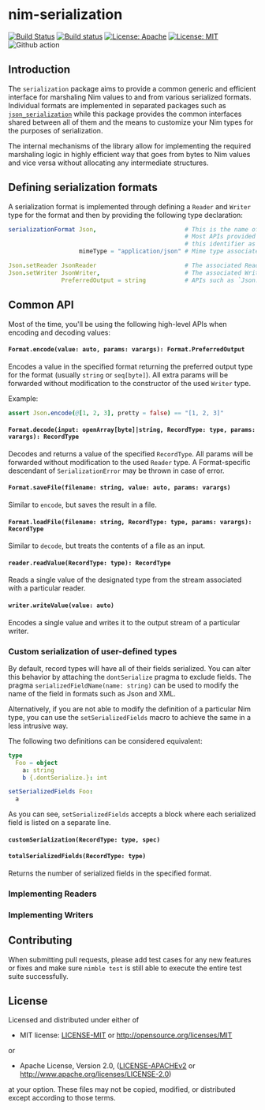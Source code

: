 nim-serialization
=================

[![Build Status](https://travis-ci.org/status-im/nim-serialization.svg?branch=master)](https://travis-ci.org/status-im/nim-serialization)
[![Build status](https://ci.appveyor.com/api/projects/status/muejuk735c11brjd/branch/master?svg=true)](https://ci.appveyor.com/project/nimbus/nim-serialization/branch/master)
[![License: Apache](https://img.shields.io/badge/License-Apache%202.0-blue.svg)](https://opensource.org/licenses/Apache-2.0)
[![License: MIT](https://img.shields.io/badge/License-MIT-yellow.svg)](https://opensource.org/licenses/MIT)
![Github action](https://github.com/status-im/nim-serialization/workflows/CI/badge.svg)

## Introduction

The `serialization` package aims to provide a common generic and efficient
interface for marshaling Nim values to and from various serialized formats.
Individual formats are implemented in separated packages such as
[`json_serialization`](https://github.com/status-im/nim-json-serialization)
while this package provides the common interfaces shared between all of them
and the means to customize your Nim types for the purposes of serialization.

The internal mechanisms of the library allow for implementing the required
marshaling logic in highly efficient way that goes from bytes to Nim values
and vice versa without allocating any intermediate structures.

## Defining serialization formats

A serialization format is implemented through defining a `Reader` and `Writer`
type for the format and then by providing the following type declaration:

```nim
serializationFormat Json,                         # This is the name of the format.
                                                  # Most APIs provided by the library will accept
                                                  # this identifier as a required parameter.
                    mimeType = "application/json" # Mime type associated with the format (Optional).

Json.setReader JsonReader                         # The associated Reader type.
Json.setWriter JsonWriter,                        # The associated Writer type.
               PreferredOutput = string           # APIs such as `Json.encode` will return this type.
```

## Common API

Most of the time, you'll be using the following high-level APIs when encoding
and decoding values:

#### `Format.encode(value: auto, params: varargs): Format.PreferredOutput`

Encodes a value in the specified format returning the preferred output type
for the format (usually `string` or `seq[byte]`). All extra params will be
forwarded without modification to the constructor of the used `Writer` type.

Example:

```nim
assert Json.encode(@[1, 2, 3], pretty = false) == "[1, 2, 3]"
```

#### `Format.decode(input: openArray[byte]|string, RecordType: type, params: varargs): RecordType`

Decodes and returns a value of the specified `RecordType`. All params will
be forwarded without modification to the used `Reader` type. A Format-specific
descendant of `SerializationError` may be thrown in case of error.

#### `Format.saveFile(filename: string, value: auto, params: varargs)`

Similar to `encode`, but saves the result in a file.

#### `Format.loadFile(filename: string, RecordType: type, params: varargs): RecordType`

Similar to `decode`, but treats the contents of a file as an input.

#### `reader.readValue(RecordType: type): RecordType`

Reads a single value of the designated type from the stream associated with a
particular reader.

#### `writer.writeValue(value: auto)`

Encodes a single value and writes it to the output stream of a particular writer.

### Custom serialization of user-defined types

By default, record types will have all of their fields serialized. You can
alter this behavior by attaching the `dontSerialize` pragma to exclude fields.
The pragma `serializedFieldName(name: string)` can be used to modify the name
of the field in formats such as Json and XML.

Alternatively, if you are not able to modify the definition of a particular
Nim type, you can use the `setSerializedFields` macro to achieve the same
in a less intrusive way.

The following two definitions can be considered equivalent:

```nim
type
  Foo = object
    a: string
    b {.dontSerialize.}: int

setSerializedFields Foo:
  a
```

As you can see, `setSerializedFields` accepts a block where each serialized
field is listed on a separate line.

#### `customSerialization(RecordType: type, spec)`




#### `totalSerializedFields(RecordType: type)`

Returns the number of serialized fields in the specified format.

### Implementing Readers

### Implementing Writers

## Contributing

When submitting pull requests, please add test cases for any new features
or fixes and make sure `nimble test` is still able to execute the entire
test suite successfully.

[BOUNTIES]: https://github.com/status-im/nim-confutils/issues?q=is%3Aissue+is%3Aopen+label%3Abounty

## License

Licensed and distributed under either of

* MIT license: [LICENSE-MIT](LICENSE-MIT) or http://opensource.org/licenses/MIT

or

* Apache License, Version 2.0, ([LICENSE-APACHEv2](LICENSE-APACHEv2) or http://www.apache.org/licenses/LICENSE-2.0)

at your option. These files may not be copied, modified, or distributed except according to those terms.

